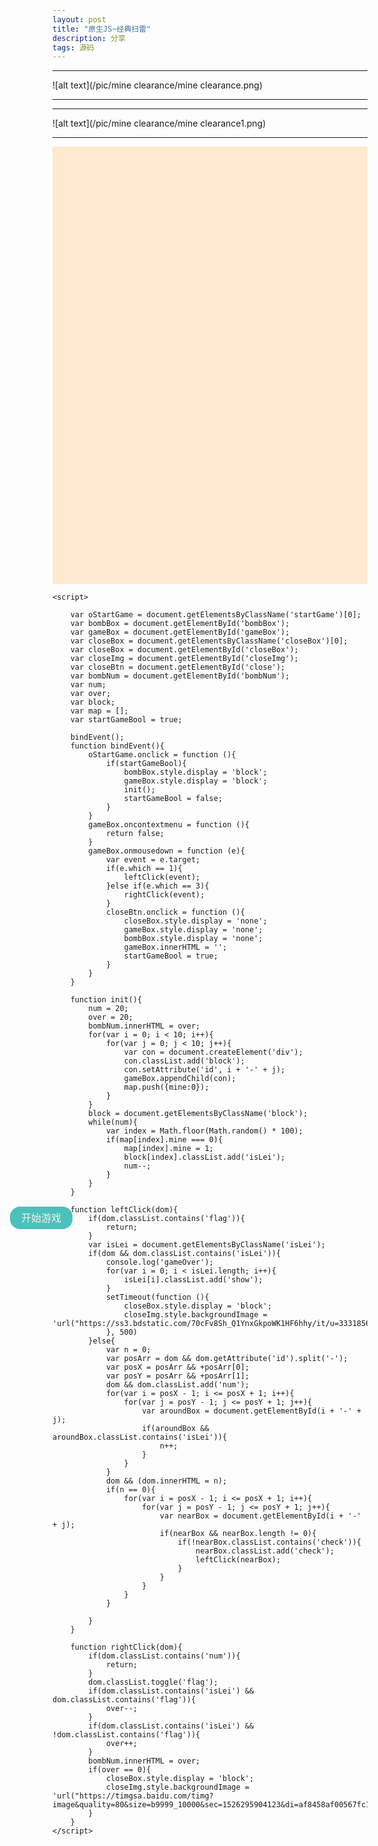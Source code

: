 ```yaml
---
layout: post
title: "原生JS~经典扫雷"
description: 分享
tags: 源码
---
```


***

![alt text](/pic/mine clearance/mine clearance.png)

***



***

![alt text](/pic/mine clearance/mine clearance1.png)

***


<!DOCTYPE html>
<html lang="en">
<head>
    <meta charset="UTF-8">
    <title>原生JS~经典扫雷</title>
    <style>

  通配符 {
            margin: 0;
            padding: 0;
        }
        .wrapper {
            width: 100%;
            height: 700px;
            background: bisque;
            background-size: 100% 100%;
            opacity: 0.8;
        }
        .startGame {
            position: absolute;
            left: 160px;
            top: 50%;
            margin-top: -15px;
            width: 100px;
            height: 36px;
            font-size: 16px;
            color: #eee;
            text-align: center;
            line-height: 36px;
            background: lightseagreen;
            border-radius: 16px;
            cursor: pointer;
        }
        .bombBox {
            display: none;
            width: 140px;
            height: 30px;
            font-size: 20px;
            font-weight: bolder;
            color: brown;
            position: absolute;
            left: 50%;
            top: 50px;
            margin-left: -60px;
        }
        .gameBox {
            display: none;
            width: 500px;
            height: 500px;
            position: absolute;
            left: 50%;
            top: 80px;
            margin-left: -250px;
            transform: perspective(800px) rotateX(30deg);
            box-shadow: 5px 5px 5px rgba(0,0,0,0.3);
            border-top: 1px solid #b25f27;
            border-left: 1px solid #b25f27;
        }
        .closeBox {
            display: none;
            position: absolute;
            width: 100%;
            height: 100%;
            left: 0;
            top: 0;
            background: rgba(0,0,0,0.2);
        }
        .closeImg {
            position: absolute;
            left: 0;
            top: 0;
            right: 0;
            bottom: 0;
            margin: auto;
            width: 220px;
            height: 120px;
            background-size: 100% 100%;
            border: 1px solid red;
            border-radius: 10px;
        }
        .close {
            position: absolute;
            top: 0;
            right: 0;
            width: 30px;
            height: 30px;
            background: url('https://timgsa.baidu.com/timg?image&quality=80&size=b9999_10000&sec=1526279467215&di=782bca65ba6ba716b7fbdbf649b5a9e8&imgtype=jpg&src=http%3A%2F%2Fimg4.imgtn.bdimg.com%2Fit%2Fu%3D4135985014%2C651141433%26fm%3D214%26gp%3D0.jpg');
            background-size: 100% 100%;
            border-radius: 50%;
            cursor: pointer;
        }
        .block {
            width: 49px;
            height: 49px;
            background-color: forestgreen;
            border-right: 1px solid #B25F27;
            border-bottom: 1px solid #B25F27;
            box-shadow: 0 0 4px #333 inset;
            float: left;
        }
        .show {
            background-color: red;
        }
        .num {
            background: wheat;
            text-align: center;
            line-height: 49px;
            font-weight: bold;
        }
        .flag {
            background-image: url('https://timgsa.baidu.com/timg?image&quality=80&size=b9999_10000&sec=1526294867771&di=62cc912d4ae2f83821379dda72c5038c&imgtype=0&src=http%3A%2F%2Fimg7.ph.126.net%2FxGnwduuVUpoaVv_Ef4hz3w%3D%3D%2F2682175053093655587.jpg');
            background-size: 100% 100%;
        }
    </style>
</head>
<body>
    <div class="wrapper">
        <div class="startGame">开始游戏</div>
        <div class="bombBox" id="bombBox">
            剩余雷数：<span id="bombNum"></span>
        </div>
        <div class="gameBox" id="gameBox"></div>
        <div class="closeBox" id="closeBox">
            <div class="closeImg" id="closeImg">
                <div class="close" id="close"></div>
            </div>
        </div>
    </div>


    <script>

        var oStartGame = document.getElementsByClassName('startGame')[0];
        var bombBox = document.getElementById('bombBox');
        var gameBox = document.getElementById('gameBox');
        var closeBox = document.getElementsByClassName('closeBox')[0];
        var closeBox = document.getElementById('closeBox');
        var closeImg = document.getElementById('closeImg');
        var closeBtn = document.getElementById('close');
        var bombNum = document.getElementById('bombNum');
        var num;
        var over;
        var block;
        var map = [];
        var startGameBool = true;

        bindEvent();
        function bindEvent(){
            oStartGame.onclick = function (){
                if(startGameBool){
                    bombBox.style.display = 'block';
                    gameBox.style.display = 'block';
                    init();
                    startGameBool = false;
                }
            }
            gameBox.oncontextmenu = function (){
                return false;
            }
            gameBox.onmousedown = function (e){
                var event = e.target;
                if(e.which == 1){
                    leftClick(event);
                }else if(e.which == 3){
                    rightClick(event);
                }
                closeBtn.onclick = function (){
                    closeBox.style.display = 'none';
                    gameBox.style.display = 'none';
                    bombBox.style.display = 'none';
                    gameBox.innerHTML = '';
                    startGameBool = true;
                }
            }
        }

        function init(){
            num = 20;
            over = 20;
            bombNum.innerHTML = over;
            for(var i = 0; i < 10; i++){
                for(var j = 0; j < 10; j++){
                    var con = document.createElement('div');
                    con.classList.add('block');
                    con.setAttribute('id', i + '-' + j);
                    gameBox.appendChild(con);
                    map.push({mine:0});
                }
            }
            block = document.getElementsByClassName('block');
            while(num){
                var index = Math.floor(Math.random() * 100);
                if(map[index].mine === 0){
                    map[index].mine = 1;
                    block[index].classList.add('isLei');
                    num--;
                }
            }
        }

        function leftClick(dom){
            if(dom.classList.contains('flag')){
                return;
            }
            var isLei = document.getElementsByClassName('isLei');
            if(dom && dom.classList.contains('isLei')){
                console.log('gameOver');
                for(var i = 0; i < isLei.length; i++){
                    isLei[i].classList.add('show');
                }
                setTimeout(function (){
                    closeBox.style.display = 'block';
                    closeImg.style.backgroundImage = 'url("https://ss3.bdstatic.com/70cFv8Sh_Q1YnxGkpoWK1HF6hhy/it/u=3331856368,1061162331&fm=27&gp=0.jpg")';
                }, 500)
            }else{
                var n = 0;
                var posArr = dom && dom.getAttribute('id').split('-');
                var posX = posArr && +posArr[0];
                var posY = posArr && +posArr[1];
                dom && dom.classList.add('num');
                for(var i = posX - 1; i <= posX + 1; i++){
                    for(var j = posY - 1; j <= posY + 1; j++){
                        var aroundBox = document.getElementById(i + '-' + j);
                        if(aroundBox && aroundBox.classList.contains('isLei')){
                            n++;
                        }
                    }
                }
                dom && (dom.innerHTML = n);
                if(n == 0){
                    for(var i = posX - 1; i <= posX + 1; i++){
                        for(var j = posY - 1; j <= posY + 1; j++){
                            var nearBox = document.getElementById(i + '-' + j);
                            if(nearBox && nearBox.length != 0){
                                if(!nearBox.classList.contains('check')){
                                    nearBox.classList.add('check');
                                    leftClick(nearBox);
                                }
                            }
                        }
                    }
                }

            }
        }

        function rightClick(dom){
            if(dom.classList.contains('num')){
                return;
            }
            dom.classList.toggle('flag');
            if(dom.classList.contains('isLei') && dom.classList.contains('flag')){
                over--;
            }
            if(dom.classList.contains('isLei') && !dom.classList.contains('flag')){
                over++;
            }
            bombNum.innerHTML = over;
            if(over == 0){
                closeBox.style.display = 'block';
                closeImg.style.backgroundImage = 'url("https://timgsa.baidu.com/timg?image&quality=80&size=b9999_10000&sec=1526295904123&di=af8458af00567fc10baf30dd1c66a51c&imgtype=0&src=http%3A%2F%2Fimgsrc.baidu.com%2Fimage%2Fc0%253Dshijue1%252C0%252C0%252C294%252C40%2Fsign%3D5477740504f41bd5ce5ee0b739b3ebbe%2Fac6eddc451da81cb10b210e35866d01609243143.jpg")';
            }
        }
    </script>
</body>
</html>
